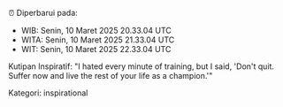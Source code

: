 ⏰ Diperbarui pada:
- WIB: Senin, 10 Maret 2025 20.33.04 UTC
- WITA: Senin, 10 Maret 2025 21.33.04 UTC
- WIT: Senin, 10 Maret 2025 22.33.04 UTC

Kutipan Inspiratif:
"I hated every minute of training, but I said, 'Don't quit. Suffer now and live the rest of your life as a champion.'"


Kategori: inspirational

